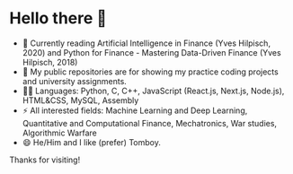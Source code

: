# Hello there 👋

- 📖 Currently reading Artificial Intelligence in Finance (Yves Hilpisch, 2020) and Python for Finance - Mastering Data-Driven Finance (Yves Hilpisch, 2018)
- 📁 My public repositories are for showing my practice coding projects and university assignments.
- 👨‍💻 Languages: Python, C, C++, JavaScript (React.js, Next.js, Node.js), HTML&CSS, MySQL, Assembly
- ⚡ All interested fields: Machine Learning and Deep Learning, Quantitative and Computational Finance, Mechatronics, War studies, Algorithmic Warfare
- 😄 He/Him and I like (prefer) Tomboy.
 
Thanks for visiting!

<!--
**AlienX77-cmd/AlienX77-cmd** is a ✨ _special_ ✨ repository because its `README.md` (this file) appears on your GitHub profile.

Here are some ideas to get you started:

- 🔭 I’m currently working on ...
- 🌱 I’m currently learning ...
- 👯 I’m looking to collaborate on ...
- 🤔 I’m looking for help with ...
- 💬 Ask me about ...
- 📫 How to reach me: ...
- 😄 Pronouns: ...
- ⚡ Fun fact: ...
-->
